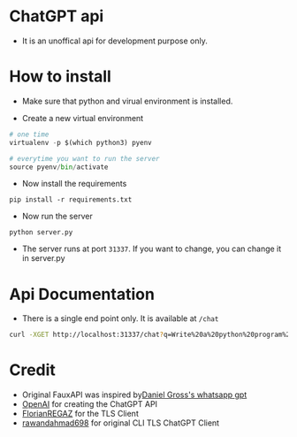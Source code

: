 # ChatGPT api

* It is an unoffical api for development purpose only.


# How to install

* Make sure that python and virual environment is installed.

* Create a new virtual environment

```python
# one time
virtualenv -p $(which python3) pyenv

# everytime you want to run the server
source pyenv/bin/activate
```

* Now install the requirements

```
pip install -r requirements.txt
```



* Now run the server

```
python server.py
```

* The server runs at port `31337`. If you want to change, you can change it in server.py


# Api Documentation

* There is a single end point only. It is available at `/chat`

```sh
curl -XGET http://localhost:31337/chat?q=Write%20a%20python%20program%20to%20reverse%20a%20list
```

# Credit

* Original FauxAPI was inspired by[Daniel Gross's whatsapp gpt](https://github.com/danielgross/whatsapp-gpt) 
* [OpenAI](https://openai.com/) for creating the ChatGPT API
* [FlorianREGAZ](https://github.com/FlorianREGAZ) for the TLS Client
* [rawandahmad698](https://github.com/rawandahmad698/PyChatGPT) for original CLI TLS ChatGPT Client
